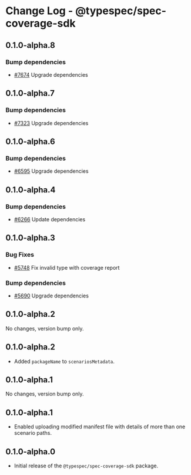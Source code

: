 # Change Log - @typespec/spec-coverage-sdk

## 0.1.0-alpha.8

### Bump dependencies

- [#7674](https://github.com/microsoft/typespec/pull/7674) Upgrade dependencies


## 0.1.0-alpha.7

### Bump dependencies

- [#7323](https://github.com/microsoft/typespec/pull/7323) Upgrade dependencies


## 0.1.0-alpha.6

### Bump dependencies

- [#6595](https://github.com/microsoft/typespec/pull/6595) Upgrade dependencies


## 0.1.0-alpha.4

### Bump dependencies

- [#6266](https://github.com/microsoft/typespec/pull/6266) Update dependencies


## 0.1.0-alpha.3

### Bug Fixes

- [#5748](https://github.com/microsoft/typespec/pull/5748) Fix invalid type with coverage report

### Bump dependencies

- [#5690](https://github.com/microsoft/typespec/pull/5690) Upgrade dependencies


## 0.1.0-alpha.2

No changes, version bump only.

## 0.1.0-alpha.2

- Added `packageName` to `scenariosMetadata`.

## 0.1.0-alpha.1

No changes, version bump only.

## 0.1.0-alpha.1

- Enabled uploading modified manifest file with details of more than one scenario paths.

## 0.1.0-alpha.0

- Initial release of the `@typespec/spec-coverage-sdk` package.

